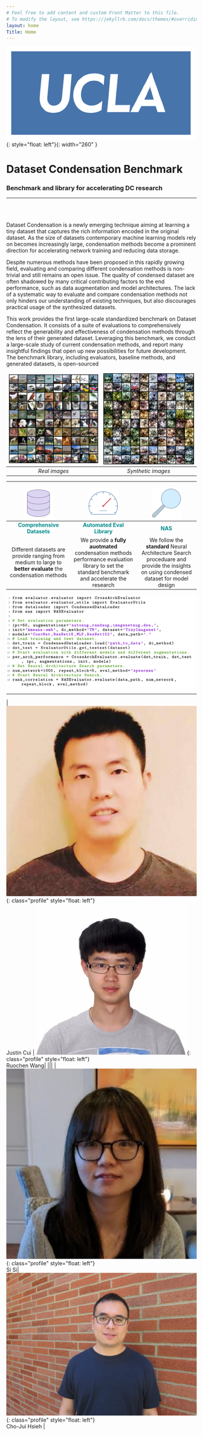 ```yaml
---
# Feel free to add content and custom Front Matter to this file.
# To modify the layout, see https://jekyllrb.com/docs/themes/#overriding-theme-defaults
layout: home
Title: Home
---
```


![image](/assets/campus-logo.png){: style="float: left"}{: width="260" }  
# Dataset Condensation Benchmark
### Benchmark and library for accelerating DC research  


***

 
<br> 
<br>   





Dataset Condensation is a newly emerging technique aiming at learning a tiny dataset that captures the rich information encoded in the original dataset. As the size of datasets contemporary machine learning models rely on becomes increasingly large, condensation methods become a prominent direction for accelerating network training and reducing data storage. 

Despite numerous methods have been proposed in this rapidly growing field, evaluating and comparing different condensation methods is non-trivial and still remains an open issue. 
The quality of condensed dataset are often shadowed by many critical contributing factors to the end performance, such as data augmentation and model architectures. The lack of a systematic way to evaluate and compare condensation methods not only hinders our understanding of existing techniques, but also discourages practical usage of the synthesized datasets. 

This work provides the first large-scale standardized benchmark on Dataset Condensation. It consists of a suite of evaluations to comprehensively reflect the generability and effectiveness of condensation methods through the lens of their generated dataset. Leveraging this benchmark, we conduct a large-scale study of current condensation methods, and report many insightful findings that open up new possibilities for future development. The benchmark library, including evaluators, baseline methods, and generated datasets, is open-sourced 

|![](/assets/random.png) | ![](/assets/synthetic.png)|
|:--:|:--:|
|*Real images* | *Synthetic images* |


***

|![](/assets/database.png) | ![](/assets/speed.png) | ![](/assets/search.png)|
|:--:|:-------:|:--:|
|<span style="color:rgb(0, 139, 139);">**Comprehensive Datasets**</span>|<span style="color:rgb(0, 139, 139);">**Automated Eval Library**</span>|<span style="color:rgb(0, 139, 139);">**NAS**</span>|
Different datasets are provide ranging from medium to large to **better evaluate** the condensation methods| We provide a **fully auotmated** condensation methods performance evaluation library to set the standard benchmark and accelerate the research|We follow the **standard** Neural Architecture Search proceduare and provide the insights on using condensed dataset for model design|


![image](/assets/code.png)

***
<style>
    .profile {
        width: 100px;
        height: 100px;
        object-fit: cover;
        border-radius: 50%;
    }
    td, th {
   border: none!important;
}
</style>


|![image](/assets/justin.jpeg){: class="profile" style="float: left"} <br>Justin Cui | ![image](/assets/ruochen.jpeg){: class="profile" style="float: left"} <br>Ruochen Wang|
|||
|![image](/assets/sisi.jpeg){: class="profile" style="float: left"} <br>Si Si|![image](/assets/cho.jpeg){: class="profile" style="float: left"} <br>Cho-Jui Hsieh |